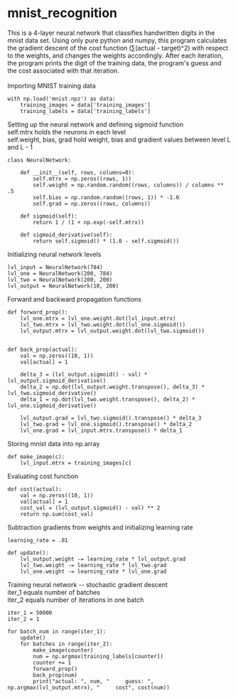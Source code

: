 # mnist_recognition

This is a 4-layer neural network that classifies handwritten digits in the mnist data set.
Using only pure python and numpy, this program calculates the gradient descent of the cost function 
(∑(actual - target)^2) with respect to the weights, and changes the weights accordingly.
After each iteration, the program prints the digit of the training data, the program's guess 
and the cost associated with that iteration.
<br />
<br />
Importing MNIST training data

```
with np.load('mnist.npz') as data:
    training_images = data['training_images']
    training_labels = data['training_labels']
```

Setting up the neural network and defining sigmoid function <br />
self.mtrx holds the neurons in each level <br />
self.weight, bias, grad hold weight, bias and gradient values between level L and L - 1


```
class NeuralNetwork:

    def __init__(self, rows, columns=0):
        self.mtrx = np.zeros((rows, 1))
        self.weight = np.random.random((rows, columns)) / columns ** .5
        self.bias = np.random.random((rows, 1)) * -1.0
        self.grad = np.zeros((rows, columns))

    def sigmoid(self):
        return 1 / (1 + np.exp(-self.mtrx))

    def sigmoid_derivative(self):
        return self.sigmoid() * (1.0 - self.sigmoid())
```

Initializing neural network levels

```
lvl_input = NeuralNetwork(784)
lvl_one = NeuralNetwork(200, 784)
lvl_two = NeuralNetwork(200, 200)
lvl_output = NeuralNetwork(10, 200)
```

Forward and backward propagation functions

```
def forward_prop():
    lvl_one.mtrx = lvl_one.weight.dot(lvl_input.mtrx)
    lvl_two.mtrx = lvl_two.weight.dot(lvl_one.sigmoid())
    lvl_output.mtrx = lvl_output.weight.dot(lvl_two.sigmoid())


def back_prop(actual):
    val = np.zeros((10, 1))
    val[actual] = 1

    delta_3 = (lvl_output.sigmoid() - val) * lvl_output.sigmoid_derivative()
    delta_2 = np.dot(lvl_output.weight.transpose(), delta_3) * lvl_two.sigmoid_derivative()
    delta_1 = np.dot(lvl_two.weight.transpose(), delta_2) * lvl_one.sigmoid_derivative()

    lvl_output.grad = lvl_two.sigmoid().transpose() * delta_3
    lvl_two.grad = lvl_one.sigmoid().transpose() * delta_2
    lvl_one.grad = lvl_input.mtrx.transpose() * delta_1
```

Storing mnist data into np.array

```
def make_image(c): 
    lvl_input.mtrx = training_images[c]
```

Evaluating cost function

```
def cost(actual):
    val = np.zeros((10, 1))
    val[actual] = 1
    cost_val = (lvl_output.sigmoid() - val) ** 2
    return np.sum(cost_val)
```

Subtraction gradients from weights and initializing learning rate

```
learning_rate = .01

def update():
    lvl_output.weight -= learning_rate * lvl_output.grad
    lvl_two.weight -= learning_rate * lvl_two.grad
    lvl_one.weight -= learning_rate * lvl_one.grad
```

Training neural network -- stochastic gradient descent <br />
iter_1 equals number of batches <br />
iter_2 equals number of iterations in one batch

```
iter_1 = 50000
iter_2 = 1

for batch_num in range(iter_1):
    update()
    for batches in range(iter_2):
        make_image(counter)
        num = np.argmax(training_labels[counter])
        counter += 1
        forward_prop()
        back_prop(num)
        print("actual: ", num, "     guess: ", np.argmax(lvl_output.mtrx), "     cost", cost(num))
```
